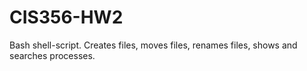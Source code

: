 # CIS356-HW2
Bash shell-script. Creates files, moves files, renames files, shows and searches processes.
